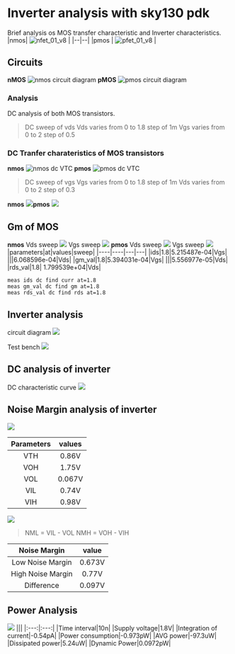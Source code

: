 # Inverter analysis with sky130 pdk
Brief analysis os MOS transfer characteristic and Inverter characteristics.
|nmos| ![nfet_01_v8](https://imgur.com/fH1NI8Is.png) |
|--|--|
|pmos | ![pfet_01_v8](https://imgur.com/1tG3RNvs.png) |

## Circuits
**nMOS**
![nmos circuit diagram](https://imgur.com/EnDXLCs.png)
**pMOS**
![pmos circuit diagram](https://imgur.com/Iwy6rux.png)
### Analysis

DC analysis of both MOS transistors.

>DC sweep of vds
>Vds varies from 0 to 1.8 step of 1m 
>Vgs varies from 0 to 2 step of 0.5 

### DC Tranfer charateristics of MOS transistors
**nmos**
![nmos dc VTC](https://imgur.com/YUxFrlK.png)
**pmos**
![pmos dc VTC](https://imgur.com/x9CD1Qv.png)
>DC sweep of vgs
>Vgs varies from 0 to 1.8 step of 1m 
>Vds varies from 0 to 2 step of 0.3

**nmos**
![](https://imgur.com/Nb0RUJY.png)**pmos**
![](https://imgur.com/yXyPx17.png)
## Gm of MOS
**nmos**
Vds sweep
![](https://imgur.com/BDXNgoQ.png)
Vgs sweep
![](https://imgur.com/MAne8TM.png)
**pmos**
Vds sweep
![](https://imgur.com/e4rLkN6.png)
Vgs sweep
![](https://imgur.com/QDlHf5G.png)
|parameters|at|values|sweep|
|----|----|---|---|
|ids|1.8|5.215487e-04|Vgs|
|||6.068596e-04|Vds|
|gm_val|1.8|5.394031e-04|Vgs|
|||5.556977e-05|Vds|
|rds_val|1.8| 1.799539e+04|Vds|

```
meas ids dc find curr at=1.8
meas gm_val dc find gm at=1.8
meas rds_val dc find rds at=1.8
```
## Inverter analysis
circuit diagram
![](https://imgur.com/eapaFEU.png)

Test bench
![](https://imgur.com/yv5AVBx.png)
## DC analysis of inverter
DC characteristic curve
![](https://imgur.com/NsSF7mv.png)

Noise Margin analysis of inverter
---
![](https://imgur.com/W3uvMQj.png)

|Parameters|values|
|:---:|:---:|
|VTH|  0.86V|
|VOH|1.75V|
|VOL|0.067V|
|VIL|0.74V|
|VIH|0.98V|

![](https://imgur.com/iLmdeZ9.png)


>NML = VIL - VOL
>NMH = VOH - VIH

|Noise Margin|value|
|:----:|:----:|
|Low Noise Margin|0.673V|
|High Noise Margin|0.77V|
|Difference|0.097V|

## Power Analysis
![](https://imgur.com/nF1j5Me.png)
|||
|:---:|:---:|
|Time interval|10n|
|Supply voltage|1.8V|
|Integration of current|-0.54pA|
|Power consumption|-0.973pW|
|AVG power|-97.3uW|
|Dissipated power|5.24uW|
|Dynamic Power|0.0972pW|




